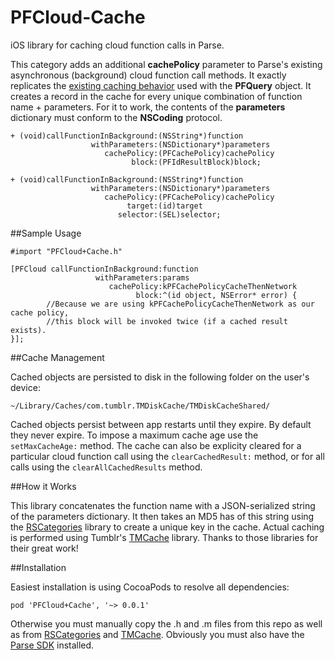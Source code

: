 PFCloud-Cache
=============

iOS library for caching cloud function calls in Parse.

This category adds an additional **cachePolicy** parameter to Parse's existing asynchronous (background) cloud function call methods. It exactly replicates the [existing caching behavior] used with the **PFQuery** object. It creates a record in the cache for every unique combination of function name + parameters. For it to work, the contents of the **parameters** dictionary must conform to the **NSCoding** protocol. 

```
+ (void)callFunctionInBackground:(NSString*)function
                  withParameters:(NSDictionary*)parameters
                     cachePolicy:(PFCachePolicy)cachePolicy
                           block:(PFIdResultBlock)block;
```
```
+ (void)callFunctionInBackground:(NSString*)function
                  withParameters:(NSDictionary*)parameters
                     cachePolicy:(PFCachePolicy)cachePolicy
                          target:(id)target
                        selector:(SEL)selector;
```

##Sample Usage

```
#import "PFCloud+Cache.h"

[PFCloud callFunctionInBackground:function
                   withParameters:params
                      cachePolicy:kPFCachePolicyCacheThenNetwork
                            block:^(id object, NSError* error) {
		//Because we are using kPFCachePolicyCacheThenNetwork as our cache policy,
		//this block will be invoked twice (if a cached result exists). 
}];
```

##Cache Management

Cached objects are persisted to disk in the following folder on the user's device:

```
~/Library/Caches/com.tumblr.TMDiskCache/TMDiskCacheShared/
```

Cached objects persist between app restarts until they expire. By default they never expire. To impose a maximum cache age use the ```setMaxCacheAge:``` method. The cache can also be explicity cleared for a particular cloud function call using the ```clearCachedResult:``` method, or for all calls using the ```clearAllCachedResults``` method.

##How it Works

This library concatenates the function name with a JSON-serialized string of the parameters dictionary. It then takes an MD5 has of this string using the [RSCategories] library to create a unique key in the cache. Actual caching is performed using Tumblr's [TMCache] library. Thanks to those libraries for their great work!

##Installation

Easiest installation is using CocoaPods to resolve all dependencies:

```pod 'PFCloud+Cache', '~> 0.0.1'```

Otherwise you must manually copy the .h and .m files from this repo as well as from [RSCategories] and [TMCache]. Obviously you must also have the [Parse SDK] installed.

[existing caching behavior]: https://parse.com/docs/ios_guide#queries-caching/iOS
[RSCategories]: https://github.com/reejosamuel/RSCategories
[TMCache]:https://github.com/tumblr/TMCache
[Parse SDK]:https://parse.com/downloads/ios/parse-library/latest
